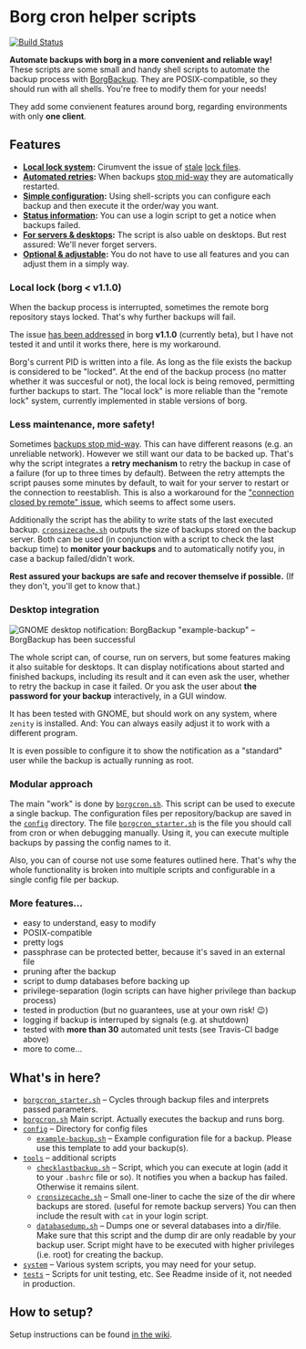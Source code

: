 # Borg cron helper scripts

[![Build Status](https://travis-ci.org/rugk/borg-cron-helper.svg?branch=master)](https://travis-ci.org/rugk/borg-cron-helper)

**Automate backups with borg in a more convenient and reliable way!**
These scripts are some small and handy shell scripts to automate the backup process with [BorgBackup](https://borgbackup.readthedocs.io/). They are POSIX-compatible, so they should run with all shells. You're free to modify them for your needs!

They add some convienent features around borg, regarding environments with only **one client**.

## Features
* **[Local lock system](#local-lock-borg--v110):** Cirumvent the issue of [stale](https://github.com/borgbackup/borg/issues/813) [lock files](https://github.com/borgbackup/borg/issues/2306).
* **[Automated retries](#less-maintenance-more-safety):** When backups [stop mid-way](https://borgbackup.readthedocs.io/en/stable/faq.html#if-a-backup-stops-mid-way-does-the-already-backed-up-data-stay-there) they are automatically restarted.
* **[Simple configuration](config/example-backup.sh):** Using shell-scripts you can configure each backup and then execute it the order/way you want.
* **[Status information](#less-maintenance-more-safety):** You can use a login script to get a notice when backups failed.
* **[For servers & desktops](#desktop-integration):** The script is also uable on desktops. But rest assured: We'll never forget servers.
* **[Optional & adjustable](#modular-approach):** You do not have to use all features and you can adjust them in a simply way.

### Local lock (borg < v1.1.0)

When the backup process is interrupted, sometimes the remote borg repository stays locked. That's why further backups will fail.

The issue [has been addressed](https://github.com/borgbackup/borg/pull/1674) in borg **v1.1.0** (currently beta), but I have not tested it and until it works there, here is my workaround.

Borg's current PID is written into a file. As long as the file exists the backup is considered to be "locked". At the end of the backup process (no matter whether it was succesful or not), the local lock is being removed, permitting further backups to start. The "local lock" is more reliable than the "remote lock" system, currently implemented in stable versions of borg.

### Less maintenance, more safety!

Sometimes [backups stop mid-way](https://borgbackup.readthedocs.io/en/stable/faq.html#if-a-backup-stops-mid-way-does-the-already-backed-up-data-stay-there). This can have different reasons (e.g. an unreliable network). However we still want our data to be backed up.
That's why the script integrates a **retry mechanism** to retry the backup in case of a failure (for up to three times by default). Between the retry attempts the script pauses some minutes by default, to wait for your server to restart or the connection to reestablish.
This is also a workaround for the ["connection closed by remote" issue](https://github.com/borgbackup/borg/issues/636), which seems to affect some users.

Additionally the script has the ability to write stats of the last executed backup. [`cronsizecache.sh`](cronsizecache.sh) outputs the size of backups stored on the backup server. Both can be used (in conjunction with a script to check the last backup time) to **monitor your backups** and to automatically notify you, in case a backup failed/didn't work.

**Rest assured your backups are safe and recover themselve if possible.** (If they don't, you'll get to know that.)

### Desktop integration

![GNOME desktop notification: BorgBackup "example-backup" – BorgBackup has been successful](https://raw.githubusercontent.com/wiki/rugk/borg-cron-helper/notification.png)

The whole script can, of course, run on servers, but some features making it also suitable for desktops.
It can display notifications about started and finished backups, including its result and it can even ask the user, whether to retry the backup in case it failed. Or you ask the user about **the password for your backup** interactively, in a GUI window.

It has been tested with GNOME, but should work on any system, where `zenity` is installed. And: You can always easily adjust it to work with a different program.

It is even possible to configure it to show the notification as a "standard" user while the backup is actually running as root.

### Modular approach

The main "work" is done by [`borgcron.sh`](borgcron.sh). This script can be used to execute a single backup.
The configuration files per repository/backup are saved in the  [`config`](config/) directory.
The file [`borgcron_starter.sh`](borgcron_starter.sh) is the file you should call from cron or when debugging manually. Using it, you can execute multiple backups by passing the config names to it.

Also, you can of course not use some features outlined here. That's why the whole functionality is broken into multiple scripts and configurable in a single
config file per backup.

### More features…
* easy to understand, easy to modify
* POSIX-compatible
* pretty logs
* passphrase can be protected better, because it's saved in an external file
* pruning after the backup
* script to dump databases before backing up
* privilege-separation (login scripts can have higher privilege than backup process)
* tested in production (but no guarantees, use at your own risk! 😉)
* logging if backup is interruped by signals (e.g. at shutdown)
* tested with **more than 30** automated unit tests (see Travis-CI badge above)
* more to come…

## What's in here?
* [`borgcron_starter.sh`](borgcron_starter.sh) – Cycles through backup files and interprets passed parameters.
* [`borgcron.sh`](borgcron.sh) Main script. Actually executes the backup and runs borg.
* [`config`](config/) – Directory for config files
   * [`example-backup.sh`](config/example-backup.sh) – Example configuration file for a backup. Please use this template to add your backup(s).
* [`tools`](tools/) – additional scripts
   * [`checklastbackup.sh`](tools/checklastbackup.sh) – Script, which you can execute at login (add it to your `.bashrc` file or so). It notifies you when a backup has failed. Otherwise it remains silent.
   * [`cronsizecache.sh`](tools/cronsizecache.sh) – Small one-liner to cache the size of the dir where backups are stored. (useful for remote backup servers) You can then include the result with `cat` in your login script.
   * [`databasedump.sh`](tools/databasedump.sh) – Dumps one or several databases into a dir/file. Make sure that this script and the dump dir are only readable by your backup user. Script might have to be executed with higher privileges (i.e. root) for creating the backup.
* [`system`](system/) – Various system scripts, you may need for your setup.
* [`tests`](tests/) – Scripts for unit testing, etc. See Readme inside of it, not needed in production.

## How to setup?

Setup instructions can be found [in the wiki](https://github.com/rugk/borg-cron-helper/wiki/How-to-setup%3F).
